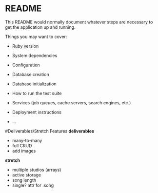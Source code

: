 # README

This README would normally document whatever steps are necessary to get the
application up and running.

Things you may want to cover:

* Ruby version

* System dependencies

* Configuration

* Database creation

* Database initialization

* How to run the test suite

* Services (job queues, cache servers, search engines, etc.)

* Deployment instructions

* ...


#Deliverables/Stretch Features
**deliverables**
- many-to-many 
- full CRUD
- add images

**stretch**
- multiple studios (arrays)
- active storage
- song length
- single? attr for :song
